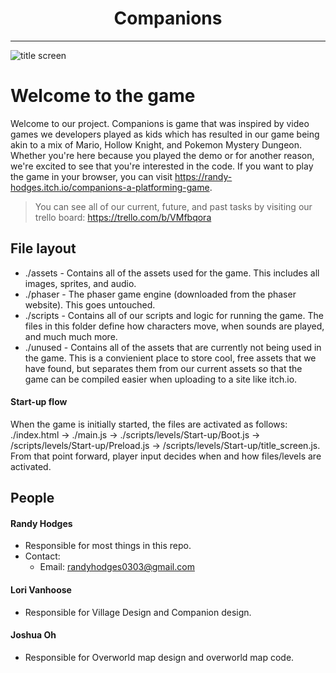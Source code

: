 <h1 align='center'> Companions </h1>

---------- 
![title screen](./assets/media/github/title_screen.gif)


# Welcome to the game

Welcome to our project. Companions is game that was inspired by video games we developers played as kids which has resulted in our game being akin to a mix of Mario, Hollow Knight, and Pokemon Mystery Dungeon. Whether you're here because you played the demo or for another reason, we're excited to see that you're interested in the code. If you want to play the game in your browser, you can visit https://randy-hodges.itch.io/companions-a-platforming-game.

>You can see all of our current, future, and past tasks by visiting our trello board: https://trello.com/b/VMfbqora

## File layout

- ./assets - Contains all of the assets used for the game. This includes all images, sprites, and audio.
- ./phaser - The phaser game engine (downloaded from the phaser website). This goes untouched.
- ./scripts - Contains all of our scripts and logic for running the game. The files in this folder define how characters move, when sounds are played, and much much more.
- ./unused - Contains all of the assets that are currently not being used in the game. This is a convienient place to store cool, free assets that we have found, but separates them from our current assets so that the game can be compiled easier when uploading to a site like itch.io.

#### Start-up flow
When the game is initially started, the files are activated as follows: ./index.html -> ./main.js -> ./scripts/levels/Start-up/Boot.js -> /scripts/levels/Start-up/Preload.js -> /scripts/levels/Start-up/title_screen.js.
From that point forward, player input decides when and how files/levels are activated.

## People

#### Randy Hodges 
- Responsible for most things in this repo.
- Contact: 
  - Email: randyhodges0303@gmail.com
#### Lori Vanhoose 
- Responsible for Village Design and Companion design. 
#### Joshua Oh
- Responsible for Overworld map design and overworld map code. 

